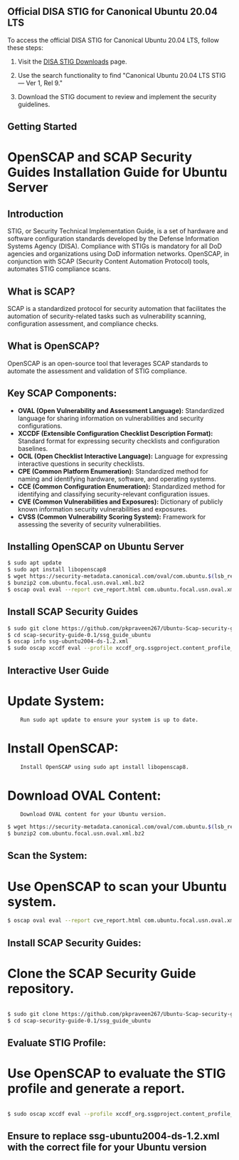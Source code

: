 
## Official DISA STIG for Canonical Ubuntu 20.04 LTS

To access the official DISA STIG for Canonical Ubuntu 20.04 LTS, follow these steps:

1. Visit the [DISA STIG Downloads](https://public.cyber.mil/stigs/downloads/) page.

2. Use the search functionality to find "Canonical Ubuntu 20.04 LTS STIG — Ver 1, Rel 9."

3. Download the STIG document to review and implement the security guidelines.

## Getting Started

# OpenSCAP and SCAP Security Guides Installation Guide for Ubuntu Server

## Introduction

STIG, or Security Technical Implementation Guide, is a set of hardware and software configuration standards developed by the Defense Information Systems Agency (DISA). Compliance with STIGs is mandatory for all DoD agencies and organizations using DoD information networks. OpenSCAP, in conjunction with SCAP (Security Content Automation Protocol) tools, automates STIG compliance scans.

## What is SCAP?

SCAP is a standardized protocol for security automation that facilitates the automation of security-related tasks such as vulnerability scanning, configuration assessment, and compliance checks.

## What is OpenSCAP?

OpenSCAP is an open-source tool that leverages SCAP standards to automate the assessment and validation of STIG compliance.

## Key SCAP Components:

- **OVAL (Open Vulnerability and Assessment Language):** Standardized language for sharing information on vulnerabilities and security configurations.
- **XCCDF (Extensible Configuration Checklist Description Format):** Standard format for expressing security checklists and configuration baselines.
- **OCIL (Open Checklist Interactive Language):** Language for expressing interactive questions in security checklists.
- **CPE (Common Platform Enumeration):** Standardized method for naming and identifying hardware, software, and operating systems.
- **CCE (Common Configuration Enumeration):** Standardized method for identifying and classifying security-relevant configuration issues.
- **CVE (Common Vulnerabilities and Exposures):** Dictionary of publicly known information security vulnerabilities and exposures.
- **CVSS (Common Vulnerability Scoring System):** Framework for assessing the severity of security vulnerabilities.

## Installing OpenSCAP on Ubuntu Server

```bash
$ sudo apt update
$ sudo apt install libopenscap8
$ wget https://security-metadata.canonical.com/oval/com.ubuntu.$(lsb_release -cs).usn.oval.xml.bz2
$ bunzip2 com.ubuntu.focal.usn.oval.xml.bz2
$ oscap oval eval --report cve_report.html com.ubuntu.focal.usn.oval.xml
```
## Install SCAP Security Guides
```bash
$ sudo git clone https://github.com/pkpraveen267/Ubuntu-Scap-security-guide.git
$ cd scap-security-guide-0.1/ssg_guide_ubuntu
$ oscap info ssg-ubuntu2004-ds-1.2.xml
$ sudo oscap xccdf eval --profile xccdf_org.ssgproject.content_profile_stig --report report.html ssg-ubuntu2004-ds-1.2.xml
```
## Interactive User Guide

   # Update System:
        Run sudo apt update to ensure your system is up to date.

  # Install OpenSCAP:
        Install OpenSCAP using sudo apt install libopenscap8.

  #  Download OVAL Content:
        Download OVAL content for your Ubuntu version.
```bash
$ wget https://security-metadata.canonical.com/oval/com.ubuntu.$(lsb_release -cs).usn.oval.xml.bz2
$ bunzip2 com.ubuntu.focal.usn.oval.xml.bz2
```
## Scan the System:

   # Use OpenSCAP to scan your Ubuntu system.
```bash
$ oscap oval eval --report cve_report.html com.ubuntu.focal.usn.oval.xml
```
## Install SCAP Security Guides:

  # Clone the SCAP Security Guide repository.

```bash

$ sudo git clone https://github.com/pkpraveen267/Ubuntu-Scap-security-guide.git
$ cd scap-security-guide-0.1/ssg_guide_ubuntu
```
## Evaluate STIG Profile:

   # Use OpenSCAP to evaluate the STIG profile and generate a report.

```bash

$ sudo oscap xccdf eval --profile xccdf_org.ssgproject.content_profile_stig --report report.html ssg-ubuntu2004-ds-1.2.xml
```
## Ensure to replace ssg-ubuntu2004-ds-1.2.xml with the correct file for your Ubuntu version ##
